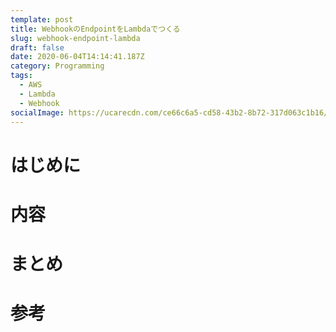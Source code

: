 ```yaml
---
template: post
title: WebhookのEndpointをLambdaでつくる
slug: webhook-endpoint-lambda
draft: false
date: 2020-06-04T14:14:41.187Z
category: Programming
tags:
  - AWS
  - Lambda
  - Webhook
socialImage: https://ucarecdn.com/ce66c6a5-cd58-43b2-8b72-317d063c1b16/
---
```

# はじめに


# 内容


# まとめ

# 参考
